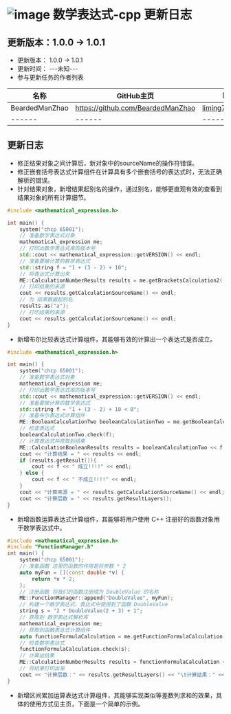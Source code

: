 # ![image](https://user-images.githubusercontent.com/113756063/203919312-dcec4a61-2136-4af2-a361-66b2ed4e6a54.png) 数学表达式-cpp 更新日志

## 更新版本：1.0.0 -> 1.0.1

* 更新版本： 1.0.0 -> 1.0.1
* 更新时间： ---未知---
* 参与更新任务的作者列表

| 名称             | GitHub主页                          | 联系方式              |
|----------------|-----------------------------------|-------------------|
| BeardedManZhao | https://github.com/BeardedManZhao | liming7887@qq.com |
| ------         | ------                            | ------            |

## 更新日志

* 修正结果对象之间计算后，新对象中的sourceName的操作符错误。
* 修正嵌套括号表达式计算组件在计算具有多个嵌套括号的表达式时，无法正确解析的错误。
* 针对结果对象，新增结果起别名的操作，通过别名，能够更直观有效的查看到结果对象的所有计算细节。

```c++
#include <mathematical_expression.h>

int main() {
    system("chcp 65001");
    // 准备数学表达式对象
    mathematical_expression me;
    // 打印出数学表达式库的版本号
    std::cout << mathematical_expression::getVERSION() << endl;
    // 准备要被计算的数学表达式
    std::string f = "1 + (3 - 2) + 10";
    // 将表达式计算出来
    ME::CalculationNumberResults results = me.getBracketsCalculation2() << f;
    // 打印结果的来源
    cout << results.getCalculationSourceName() << endl;
    // 为 结果数据起别名
    results.as("a");
    // 打印结果的来源
    cout << results.getCalculationSourceName() << endl;
}
```

* 新增布尔比较表达式计算组件，其能够有效的计算出一个表达式是否成立。

```c++
#include <mathematical_expression.h>

int main() {
    system("chcp 65001");
    // 准备数学表达式对象
    mathematical_expression me;
    // 打印出数学表达式库的版本号
    std::cout << mathematical_expression::getVERSION() << endl;
    // 准备要被计算的数学表达式
    std::string f = "1 + (3 - 2) + 10 < 0";
    // 准备布尔表达式计算组件
    ME::BooleanCalculationTwo booleanCalculationTwo = me.getBooleanCalculation2();
    // 检查表达式
    booleanCalculationTwo.check(f);
    // 计算表达式并获取到结果
    ME::CalculationBooleanResults results = booleanCalculationTwo << f;
    cout << "计算结果 = " << results << endl;
    if (results.getResult()){
        cout << f << " 成立!!!!" << endl;
    } else {
        cout << f << " 不成立!!!!" << endl;
    }
    cout << "计算来源 = " << results.getCalculationSourceName() << endl;
    cout << "计算层数 = " << results.getResultLayers();
}
```

* 新增函数运算表达式计算组件，其能够将用户使用 C++ 注册好的函数对象用于数学表达式中。

```c++
#include <mathematical_expression.h>
#include "FunctionManager.h"
int main() {
    system("chcp 65001");
    // 准备函数 这里的函数的作用是将参数 * 2
    auto myFun = [](const double *v) {
        return *v * 2;
    };
    // 注册函数 将我们的函数注册成为 DoubleValue 的名称
    ME::FunctionManager::append("DoubleValue", myFun);
    // 构建一个数学表达式，表达式中使用到了函数 DoubleValue
    string s = "2 * DoubleValue(2 + 3) + 1";
    // 获取到 数学表达式解析库
    mathematical_expression me;
    // 获取到函数表达式计算组件
    auto functionFormulaCalculation = me.getFunctionFormulaCalculation();
    // 检查数学表达式
    functionFormulaCalculation.check(s);
    // 计算出结果
    ME::CalculationNumberResults results = functionFormulaCalculation << s;
    // 将结果打印出来
    cout << "计算层数：" << results.getResultLayers() << "\t计算结果：" << results << "\t计算来源：" << results.getCalculationSourceName() << endl;
}
```

* 新增区间累加运算表达式计算组件，其能够实现类似等差数列求和的效果，具体的使用方式见主页，下面是一个简单的示例。





